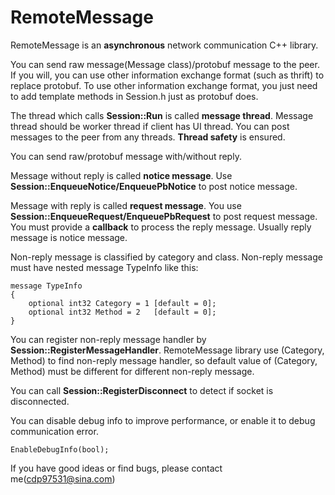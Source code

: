 # RemoteMessage
RemoteMessage is an **asynchronous** network communication C++ library.

You can send raw message(Message class)/protobuf message to the peer.
If you will, you can use other information exchange format (such as thrift) to replace protobuf.
To use other information exchange format, you just need to add template methods in Session.h just as protobuf does.

The thread which calls **Session::Run** is called **message thread**.
Message thread should be worker thread if client has UI thread.
You can post messages to the peer from any threads. **Thread safety** is ensured.

You can send raw/protobuf message with/without reply.

Message without reply is called **notice message**.
Use **Session::EnqueueNotice/EnqueuePbNotice** to post notice message.

Message with reply is called **request message**.
You use **Session::EnqueueRequest/EnqueuePbRequest** to post request message.
You must provide a **callback** to process the reply message. Usually reply message is notice message.

Non-reply message is classified by category and class.
Non-reply message must have nested message TypeInfo like this:

	message TypeInfo
	{
		optional int32 Category = 1 [default = 0];
		optional int32 Method = 2   [default = 0];
	}

You can register non-reply message handler by **Session::RegisterMessageHandler**.
RemoteMessage library use (Category, Method) to find non-reply message handler, so default value of (Category, Method) must be different for different non-reply message.

You can call **Session::RegisterDisconnect** to detect if socket is disconnected.

You can disable debug info to improve performance, or enable it to debug communication error.

    EnableDebugInfo(bool);

If you have good ideas or find bugs, please contact me(cdp97531@sina.com)
